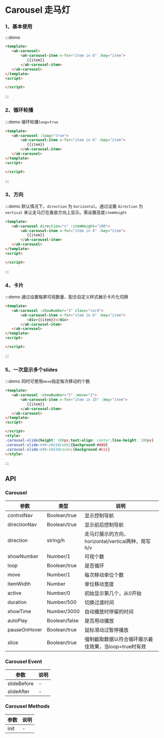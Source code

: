 # Carousel 走马灯
### 1、基本使用
:::demo 
```html
<template>
   <ak-carousel>
       <ak-carousel-item v-for="item in 6" :key="item">
          {{item}}
       </ak-carousel-item>
   </ak-carousel>
</template>
<script>

</script>
```
:::

### 2、循环轮播
:::demo 循环轮播`loop=true`
```html
<template>
   <ak-carousel :loop="true">
       <ak-carousel-item v-for="item in 6" :key="item">
          {{item}}
       </ak-carousel-item>
   </ak-carousel>
</template>
<script>

</script>
```
:::

### 3、方向
:::demo 默认情况下，`direction` 为 `horizontal`。通过设置 `direction` 为 `vertical` 来让走马灯在垂直方向上显示。需设置高度`itemHeight`
```html
<template>
   <ak-carousel direction="v" :itemHeight="100">
       <ak-carousel-item v-for="item in 6" :key="item">
          {{item}}
       </ak-carousel-item>
   </ak-carousel>
</template>
<script>

</script>
```
:::

### 4、卡片
:::demo 通过设置每屏可视数量，配合自定义样式展示卡片化切换
```html
<template>
   <ak-carousel :showNumber="3" class="card">
       <ak-carousel-item v-for="item in 6" :key="item">
          <div>{{item}}</div>
       </ak-carousel-item>
   </ak-carousel>
</template>
<script>

</script>

```
:::

### 5、一次显示多个slides
:::demo 同时可使用`move`指定每次移动的个数
```html
<template>
   <ak-carousel :showNumber="5" :move="2">
       <ak-carousel-item v-for="item in 15" :key="item">
          {{item}}
       </ak-carousel-item>
   </ak-carousel>
</template>
<script>

</script>
<style>
.carousel-slide{height: 100px;text-align: center;line-height: 100px}
.carousel-slide:nth-child(odd){background:#ddd}
.carousel-slide:nth-child(even){background:#ccc}
</style>

```
:::
## API
### Carousel
|参数|类型|说明|
|-|-|-|
|controlNav     | Boolean/true    |显示控制导航|
|directionNav   | Boolean/true    |显示前后控制导航|
|direction      | string/h        |走马灯展示的方向，horizontal/vertical两种，简写h/v|
|showNumber     | Number/1        |可视个数|
|loop           | Boolean/true    |是否循环|
|move           | Number/1        |每次移动单位个数|
|itemWidth      | Number          |单位移动宽度|
|active         | Number/0        |初始显示第几个，从0开始|
|duration       | Number/500      |切换过渡时间|
|showTime       | Number/3000     |自动播放时停留的时间|
|autoPlay       | Boolean/false   |是否用动播放|
|pauseOnHover   | Boolean/true    |鼠标滑动过暂停播放|
|slice          | Boolean/true    |强制截取数据以符合循环展示最佳效果，当loop=true时有效|
### Carousel Event
|参数|说明|
|-|-|
|slideBefore          | -|
|slideAfter          | -|
### Carousel Methods
|参数|说明|
|-|-|
|init          | -|
